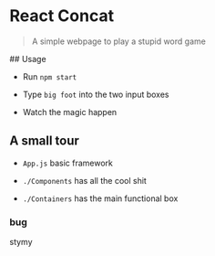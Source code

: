 # React Concat

> A simple webpage to play a stupid word game

## Usage

- Run `npm start`

- Type `big foot` into the two input boxes

- Watch the magic happen

## A small tour

- `App.js` basic framework

- `./Components` has all the cool shit

- `./Containers` has the main functional box

### bug
stymy